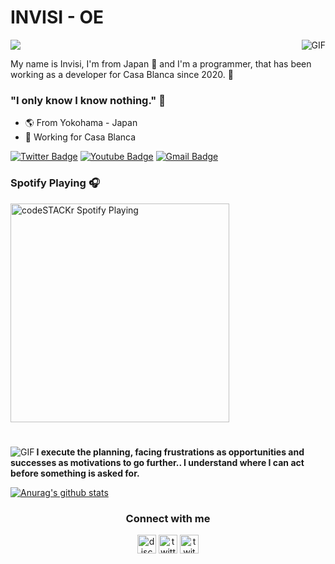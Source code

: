 

#                                                                    INVISI - OE

<img align="right" alt="GIF" src="https://64.media.tumblr.com/28fb7bb6a0ac7a428e36149f79cb397a/tumblr_msqd69GHsF1sy0w00o1_500.gifv"/>

<img src="https://profile-counter.glitch.me/ytmcgamer/count.svg" />

My name is Invisi, I'm from Japan 🎌 and I'm a programmer, that has been working as a developer for Casa Blanca since 2020. 📝

### "I only know I know nothing." 🧠

- 🌎 From Yokohama - Japan
- 🧪 Working for Casa Blanca

[![Twitter Badge](https://img.shields.io/badge/-@invisizzzz-000001?style=flat-square&labelColor=000001&logo=twitter&logoColor=white=https://twitter.com/invisizzzz)](https://twitter.com/invisizzzz) 
[![Youtube Badge](https://img.shields.io/badge/-Invisi%2040A71-000001?style=flat-square&logo=Youtube&logoColor=white&link=https://www.youtube.com/channel/UCFPKix5PCAFJLypRA3WOwDA)](https://www.youtube.com/channel/UCFPKix5PCAFJLypRA3WOwDA) 
[![Gmail Badge](https://img.shields.io/badge/-invisi40a71@gmail.com-000001?style=flat-square&logo=Gmail&logoColor=white&link=mailto:invisi40a71@gmail.com)](mailto:invisi40a71@gmail.com)

### Spotify Playing 🎧
[<img src="https://now-playing-codeSTACKr.vercel.app/api/spotify-playing" alt="codeSTACKr Spotify Playing" width="350" />](https://open.spotify.com/user/invisigoth59)

#

<img align="left" alt="GIF" src="https://data.whicdn.com/images/56792594/original.gif" />


**I execute the planning, facing frustrations as opportunities and successes as motivations 		to go further.. I understand where I can act before something is asked for.**


[![Anurag's github stats](https://github-readme-stats.vercel.app/api?username=inv1sigoth)](https://github.com/inv1sigoth/github-readme-stats)


<h3 align="center">Connect with me</h3>
<p align="center">
<a href="/" target="blank"><img align="center" src="https://simpleicons.org/icons/discord.svg" alt="discord" height="30" width="30"/></a>
<a href="https://twitter.com/invisizzzz" target="blank"><img align="center" src="https://simpleicons.org/icons/twitter.svg" alt="twitter" height="30" width="30"/></a>
<a href="https://twitch.tv/invisigoth59" target="blank"><img align="center" src="https://simpleicons.org/icons/twitch.svg" alt="twitch" height="30" width="30"/></a>
</p>
